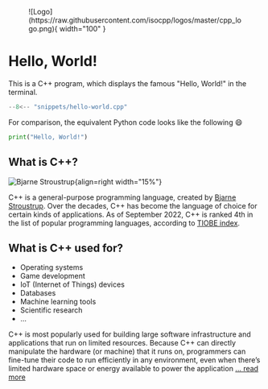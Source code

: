 <figure markdown>
![Logo](https://raw.githubusercontent.com/isocpp/logos/master/cpp_logo.png){ width="100" }
</figure>

# Hello, World!

This is a C++ program, which displays the famous "Hello, World!" in the terminal.

```cpp title="hello-world.cpp" linenums="1"
--8<-- "snippets/hello-world.cpp"
```

For comparison, the equivalent Python code looks like the following :smile:

```py linenums="1"
print("Hello, World!")
```

## What is C++?

![Bjarne Stroustrup](https://upload.wikimedia.org/wikipedia/commons/0/0e/Bjarne-stroustrup_%28cropped%29.jpg){align=right width="15%"}

C++ is a general-purpose programming language, created by [Bjarne Stroustrup](https://en.wikipedia.org/wiki/Bjarne_Stroustrup).
Over the decades, C++ has become the language of choice for certain kinds of applications.
As of September 2022, C++ is ranked 4th in the list of popular programming languages, according to [TIOBE index](https://www.tiobe.com/tiobe-index/).

## What is C++ used for?

- Operating systems
- Game development
- IoT (Internet of Things) devices
- Databases
- Machine learning tools
- Scientific research
- ...

C++ is most popularly used for building large software infrastructure and applications that run on limited resources. Because C++ can directly manipulate the hardware (or machine) that it runs on, programmers can fine-tune their code to run efficiently in any environment, even when there’s limited hardware space or energy available to power the application [... read more](https://www.codecademy.com/resources/blog/what-is-c-plus-plus-used-for/)
